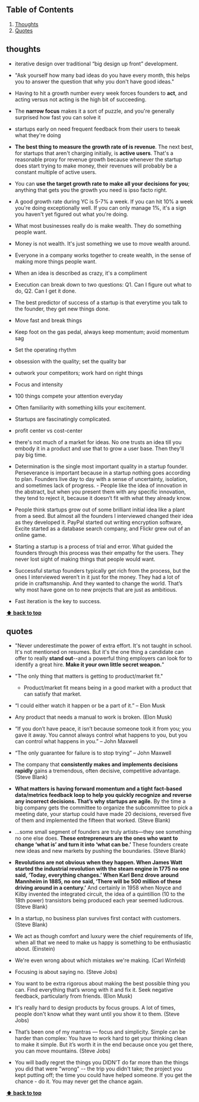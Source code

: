 ## Table of Contents

  1. [Thoughts](#thoughts)
  1. [Quotes](#quotes)

## thoughts
- iterative design over traditional “big design up front” development.

- "Ask yourself how many bad ideas do you have every month, this helps you to answer the question that why you don't have good ideas."

- Having to hit a growth number every week forces founders to **act**, and acting versus not acting is the high bit of succeeding.

- The **narrow focus** makes it a sort of puzzle, and you're generally surprised how fast you can solve it

- startups early on need frequent feedback from their users to tweak what they're doing

- **The best thing to measure the growth rate of is revenue**. The next best, for startups that aren't charging initially, is **active users**. That's a reasonable proxy for revenue growth because whenever the startup does start trying to make money, their revenues will probably be a constant multiple of active users.

- You can **use the target growth rate to make all your decisions for you**; anything that gets you the growth you need is ipso facto right. 

- A good growth rate during YC is 5-7% a week. If you can hit 10% a week you're doing exceptionally well. If you can only manage 1%, it's a sign you haven't yet figured out what you're doing.

- What most businesses really do is make wealth. They do something people want.

- Money is not wealth. It's just something we use to move wealth around. 

- Everyone in a company works together to create wealth, in the sense of making more things people want.

- When an idea is described as crazy, it's a compliment 

- Execution can break down to two questions: Q1. Can I figure out what to do, Q2. Can I get it done. 

- The best predictor of success of a startup is that everytime you talk to the founder, they get new things done.

- Move fast and break things

- Keep foot on the gas pedal, always keep momentum; avoid momentum sag

- Set the operating rhythm

- obsession with the quality; set the quality bar

- outwork your competitors; work hard on right things

- Focus and intensity

- 100 things compete your attention everyday

- Often familiarity with something kills your excitement.
- Startups are fascinatingly complicated.

- profit center vs cost-center

- there's not much of a market for ideas. No one trusts an idea till you embody it in a product and use that to grow a user base. Then they'll pay big time.

- Determination is the single most important quality in a startup founder. Perseverance is important because in a startup nothing goes according to plan. Founders live day to day with a sense of uncertainty, isolation, and sometimes lack of progress. - People like the idea of innovation in the abstract, but when you present them with any specific innovation, they tend to reject it, because it doesn’t fit with what they already know.

- People think startups grow out of some brilliant initial idea like a plant from a seed. But almost all the founders I interviewed changed their idea as they developed it. PayPal started out writing encryption software, Excite started as a database search company, and Flickr grew out of an online game.

- Starting a startup is a process of trial and error. What guided the founders through this process was their empathy for the users. They never lost sight of making things that people would want.

- Successful startup founders typically get rich from the process, but the ones I interviewed weren’t in it just for the money. They had a lot of pride in craftsmanship. And they wanted to change the world. That’s why most have gone on to new projects that are just as ambitious. 

- Fast iteration is the key to success.

**[⬆ back to top](#table-of-contents)**

## quotes

- "Never underestimate the power of extra effort. It's not taught in school. It's not mentioned on resumes. But it's the one thing a candidate can offer to really **stand out**--and a powerful thing employers can look for to identify a great hire. **Make it your own little secret weapon.**"

- "The only thing that matters is getting to product/market fit."
	- Product/market fit means being in a good market with a product that can satisfy that market.

- “I could either watch it happen or be a part of it.” – Elon Musk

- Any product that needs a manual to work is broken. (Elon Musk)

- “If you don’t have peace, it isn’t because someone took it from you; you gave it away. You cannot always control what happens to you, but you can control what happens in you.” – John Maxwell

- “The only guarantee for failure is to stop trying” – John Maxwell

- The company that **consistently makes and implements decisions rapidly** gains a tremendous, often decisive, competitive advantage. (Steve Blank)

- **What matters is having forward momentum and a tight fact-based data/metrics feedback loop to help you quickly recognize and reverse any incorrect decisions. That’s why startups are agile.** By the time a big company gets the committee to organize the subcommittee to pick a meeting date, your startup could have made 20 decisions, reversed five of them and implemented the fifteen that worked. (Steve Blank)

- …some small segment of founders are truly artists—they see something no one else does. **These entrepreneurs are the ones who want to change ‘what is’ and turn it into ‘what can be.’** These founders create new ideas and new markets by pushing the boundaries. (Steve Blank)

- **Revolutions are not obvious when they happen. When James Watt started the industrial revolution with the steam engine in 1775 no one said, ‘Today, everything changes.’ When Karl Benz drove around Mannheim in 1885, no one said, ‘There will be 500 million of these driving around in a century.’** And certainly in 1958 when Noyce and Kilby invented the integrated circuit, the idea of a quintillion (10 to the 18th power) transistors being produced each year seemed ludicrous. (Steve Blank)

- In a startup, no business plan survives first contact with customers. (Steve Blank)

- We act as though comfort and luxury were the chief requirements of life, when all that we need to make us happy is something to be enthusiastic about. (Einstein)

- We're even wrong about which mistakes we're making. (Carl Winfeld)

- Focusing is about saying no. (Steve Jobs)

- You want to be extra rigorous about making the best possible thing you can. Find everything that’s wrong with it and fix it. Seek negative feedback, particularly from friends. (Elon Musk)

- It's really hard to design products by focus groups. A lot of times, people don't know what they want until you show it to them. (Steve Jobs)

- That’s been one of my mantras — focus and simplicity. Simple can be harder than complex: You have to work hard to get your thinking clean to make it simple. But it’s worth it in the end because once you get there, you can move mountains. (Steve Jobs)

- You will badly regret the things you DIDN'T do far more than the things you did that were "wrong" -- the trip you didn't take; the project you kept putting off; the time you could have helped someone. If you get the chance - do it. You may never get the chance again.

**[⬆ back to top](#table-of-contents)**

